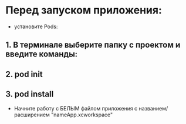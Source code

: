 # Перед запуском приложения: 
* установите Pods:
## 1. В терминале выберите папку с проектом и введите команды:
## 2. pod init
## 3. pod install

* Начните работу с БЕЛЫМ файлом приложения с названием/расширением "nameApp.xcworkspace"
